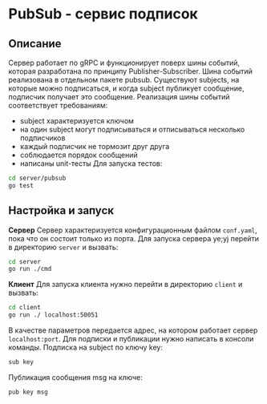 # PubSub - сервис подписок
## Описание
Сервер работает по gRPC и функционирует поверх шины событий, которая разработана по принципу Publisher-Subscriber. Шина событий реализована в отдельном пакете pubsub. Существуют subjects, на которые можно подписаться, и когда subject публикует сообщение, подписчик получает это сообщение. Реализация шины событий соответствует требованиям:

 - subject характеризуется ключом
 - на один subject могут подписываться и отписываться несколько подписчиков
 - каждый подписчик не тормозит друг друга
 - соблюдается порядок сообщений
 - написаны unit-тесты 
 Для запуска тестов:
 ```bash
cd server/pubsub
go test
```

## Настройка и запуск
**Сервер**
Сервер характеризуется конфигурационным файлом `conf.yaml`, пока что он состоит только из порта. Для запуска сервера ye;yj перейти в директорию `server` и вызвать:
```bash
cd server
go run ./cmd
```

**Клиент**
Для запуска клиента нужно перейти в директорию `client` и вызвать: 
```bash
cd client
go run ./ localhost:50051
```
В качестве параметров передается адрес, на котором работает сервер `localhost:port`.
Для подписки и публикации нужно написать в консоли команды.
Подписка на subject по ключу key:
```bash
sub key
```
Публикация сообщения msg на ключе:
```bash
pub key msg
```